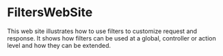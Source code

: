 FiltersWebSite
===

This web site illustrates how to use filters to customize request and response. It shows how filters can be
used at a global, controller or action level and how they can be extended.
